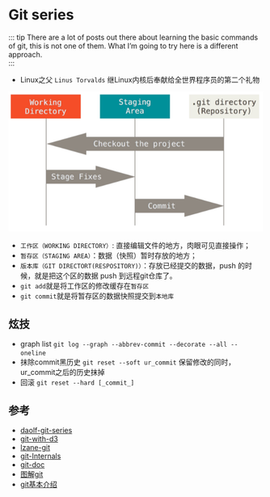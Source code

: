 # Git series 

::: tip
There are a lot of posts out there about learning the basic commands of git, this is not one of them. What I’m going to try here is a different approach.  
:::

- Linux之父 `Linus Torvalds` 继Linux内核后奉献给全世界程序员的第二个礼物

![git](./imgs/00.png)
- `工作区（WORKING DIRECTORY）`: 直接编辑文件的地方，肉眼可见直接操作；
- `暂存区（STAGING AREA）`：数据（快照）暂时存放的地方；
- `版本库（GIT DIRECTORT(RESPOSITORY)）`：存放已经提交的数据，push 的时候，就是把这个区的数据 push 到远程git仓库了。
- `git add`就是将工作区的修改缓存在`暂存区`
- `git commit`就是将暂存区的数据快照提交到`本地库`

## 炫技
- graph list `git log --graph --abbrev-commit --decorate --all --oneline`
- 抹除commit黑历史 `git reset --soft ur_commit` 保留修改的同时，ur_commit之后的历史抹掉
- 回滚 `git reset --hard [_commit_]`

## 参考
- [daolf-git-series](https://www.daolf.com/tags/git/)
- [git-with-d3](http://onlywei.github.io/explain-git-with-d3/#commit%E3%80%82)
- [lzane-git](https://www.lzane.com/tech/git-internal/)
- [git-Internals](https://git-scm.com/book/en/v2/Git-Internals-Plumbing-and-Porcelain)
- [git-doc](https://git-scm.com/doc)
- [图解git](https://tonybai.com/2020/04/07/illustrated-tale-of-git-internal-key-concepts/)
- [git基本介绍](https://www.cnblogs.com/kisun168/p/11408346.html)